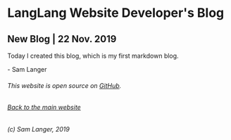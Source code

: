 # LangLang Website Developer's Blog

## New Blog | 22 Nov. 2019
Today I created this blog, which is my first markdown blog.

\- Sam Langer


###### This website is open source on [GitHub](https://github.com/KazZBodnar/KazZBodnar.github.io).

###### [Back to the main website](langlang.tech/index.html)

###### (c) Sam Langer, 2019
